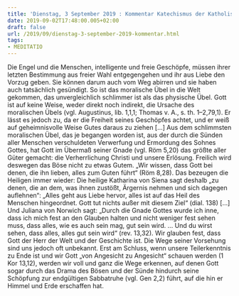 ```yaml
---
title: 'Dienstag, 3 September 2019 : Kommentar Katechismus der Katholischen Kirche'
date: 2019-09-02T17:48:00.005+02:00
draft: false
url: /2019/09/dienstag-3-september-2019-kommentar.html
tags: 
- MEDITATIO
---
```


Die Engel und die Menschen, intelligente und freie Geschöpfe, müssen ihrer letzten Bestimmung aus freier Wahl entgegengehen und ihr aus Liebe den Vorzug geben. Sie können darum auch vom Weg abirren und sie haben auch tatsächlich gesündigt. So ist das moralische Übel in die Welt gekommen, das unvergleichlich schlimmer ist als das physische Übel. Gott ist auf keine Weise, weder direkt noch indirekt, die Ursache des moralischen Übels (vgl. Augustinus, lib. 1,1,1; Thomas v. A., s. th. 1–2,79,1). Er lässt es jedoch zu, da er die Freiheit seines Geschöpfes achtet, und er weiß auf geheimnisvolle Weise Gutes daraus zu ziehen \[…\] Aus dem schlimmsten moralischen Übel, das je begangen worden ist, aus der durch die Sünden aller Menschen verschuldeten Verwerfung und Ermordung des Sohnes Gottes, hat Gott im Übermaß seiner Gnade (vgl. Röm 5,20) das größte aller Güter gemacht: die Verherrlichung Christi und unsere Erlösung. Freilich wird deswegen das Böse nicht zu etwas Gutem. „Wir wissen, dass Gott bei denen, die ihn lieben, alles zum Guten führt“ (Röm 8,28). Das bezeugen die Heiligen immer wieder: Die heilige Katharina von Siena sagt deshalb „zu denen, die an dem, was ihnen zustößt, Ärgernis nehmen und sich dagegen auflehnen“: „Alles geht aus Liebe hervor, alles ist auf das Heil des Menschen hingeordnet. Gott tut nichts außer mit diesem Ziel“ (dial. 138) \[…\] Und Juliana von Norwich sagt: „Durch die Gnade Gottes wurde ich inne, dass ich mich fest an den Glauben halten und nicht weniger fest sehen muss, dass alles, wie es auch sein mag, gut sein wird. … Und du wirst sehen, dass alles, alles gut sein wird“ (rev. 13,32). Wir glauben fest, dass Gott der Herr der Welt und der Geschichte ist. Die Wege seiner Vorsehung sind uns jedoch oft unbekannt. Erst am Schluss, wenn unsere Teilerkenntnis zu Ende ist und wir Gott „von Angesicht zu Angesicht“ schauen werden (1 Kor 13,12), werden wir voll und ganz die Wege erkennen, auf denen Gott sogar durch das Drama des Bösen und der Sünde hindurch seine Schöpfung zur endgültigen Sabbatruhe (vgl. Gen 2,2) führt, auf die hin er Himmel und Erde erschaffen hat.
